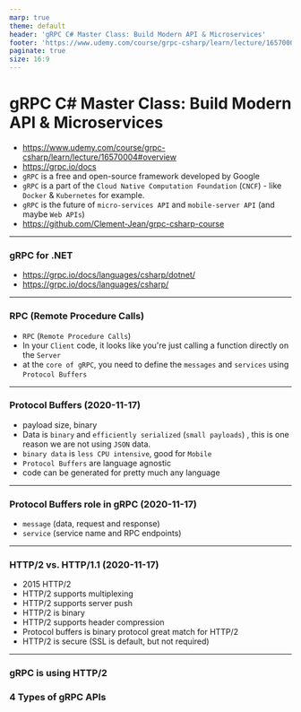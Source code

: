 ```yaml
---
marp: true
theme: default
header: 'gRPC C# Master Class: Build Modern API & Microservices'
footer: 'https://www.udemy.com/course/grpc-csharp/learn/lecture/16570004#overview'
paginate: true
size: 16:9
---
```


# gRPC C# Master Class: Build Modern API & Microservices

- https://www.udemy.com/course/grpc-csharp/learn/lecture/16570004#overview
- https://grpc.io/docs
- `gRPC` is a free and open-source framework developed by Google
- `gRPC` is a part of the `Cloud Native Computation Foundation` (`CNCF`) -
  like `Docker` & `Kubernetes` for example.
- `gRPC` is the future of `micro-services API` and `mobile-server API` (and maybe `Web APIs`)
- https://github.com/Clement-Jean/grpc-csharp-course

---

### gRPC for .NET

- https://grpc.io/docs/languages/csharp/dotnet/
- https://grpc.io/docs/languages/csharp/

---

### RPC (Remote Procedure Calls)

- `RPC` (`Remote Procedure Calls`)
- In your `Client` code, it looks like you're just calling a function directly on the `Server`
- at the `core of gRPC`, you need to define the `messages` and `services` using `Protocol Buffers`

---

### Protocol Buffers (2020-11-17)

- payload size, binary
- Data is `binary` and `efficiently serialized` (`small payloads`) , this is one reason we are not using `JSON` data.
- `binary data` is `less CPU intensive`, good for `Mobile`
- `Protocol Buffers` are language agnostic
- code can be generated for pretty much any language

---

### Protocol Buffers role in gRPC (2020-11-17)

- `message` (data, request and response)
- `service` (service name and RPC endpoints)

---

### HTTP/2 vs. HTTP/1.1 (2020-11-17)

- 2015 HTTP/2
- HTTP/2 supports multiplexing
- HTTP/2 supports server push
- HTTP/2 is binary
- HTTP/2 supports header compression
- Protocol buffers is binary protocol great match for HTTP/2
- HTTP/2 is secure (SSL is default, but not required)

---

### gRPC is using HTTP/2

### 4 Types of gRPC APIs
